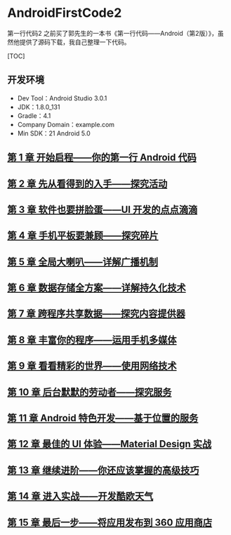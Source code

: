 # AndroidFirstCode2
第一行代码2
之前买了郭先生的一本书《第一行代码——Android（第2版）》，虽然他提供了源码下载，我自己整理一下代码。

[TOC]

## 开发环境
* Dev Tool：Android Studio 3.0.1
* JDK：1.8.0_131
* Gradle：4.1
* Company Domain：example.com
* Min SDK：21 Android 5.0

## [第 1 章 开始启程——你的第一行 Android 代码](./Chapter01)
## [第 2 章 先从看得到的入手——探究活动](./Chapter02)
## [第 3 章 软件也要拼脸蛋——UI 开发的点点滴滴](./Chapter03)
## [第 4 章 手机平板要兼顾——探究碎片](./Chapter04)
## [第 5 章 全局大喇叭——详解广播机制](./Chapter05)
## [第 6 章 数据存储全方案——详解持久化技术](./Chapter06)
## [第 7 章 跨程序共享数据——探究内容提供器](./Chapter07)
## [第 8 章 丰富你的程序——运用手机多媒体](./Chapter08)
## [第 9 章 看看精彩的世界——使用网络技术](./Chapter09)
## [第 10 章 后台默默的劳动者——探究服务](./Chapter10)
## [第 11 章 Android 特色开发——基于位置的服务](./Chapter11)
## [第 12 章 最佳的 UI 体验——Material Design 实战](./Chapter12)
## [第 13 章 继续进阶——你还应该掌握的高级技巧](./Chapter13)
## [第 14 章 进入实战——开发酷欧天气](./Chapter14)
## [第 15 章 最后一步——将应用发布到 360 应用商店](./Chapter15)
